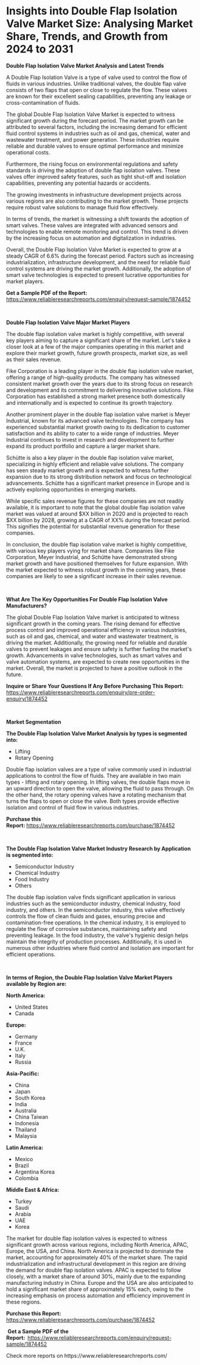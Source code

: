 <p><h1>Insights into Double Flap Isolation Valve Market Size: Analysing Market Share, Trends, and Growth from 2024 to 2031</h1></p><p><strong>Double Flap Isolation Valve Market Analysis and Latest Trends</strong></p>
<p><p>A Double Flap Isolation Valve is a type of valve used to control the flow of fluids in various industries. Unlike traditional valves, the double flap valve consists of two flaps that open or close to regulate the flow. These valves are known for their excellent sealing capabilities, preventing any leakage or cross-contamination of fluids.</p><p>The global Double Flap Isolation Valve Market is expected to witness significant growth during the forecast period. The market growth can be attributed to several factors, including the increasing demand for efficient fluid control systems in industries such as oil and gas, chemical, water and wastewater treatment, and power generation. These industries require reliable and durable valves to ensure optimal performance and minimize operational costs.</p><p>Furthermore, the rising focus on environmental regulations and safety standards is driving the adoption of double flap isolation valves. These valves offer improved safety features, such as tight shut-off and isolation capabilities, preventing any potential hazards or accidents.</p><p>The growing investments in infrastructure development projects across various regions are also contributing to the market growth. These projects require robust valve solutions to manage fluid flow effectively.</p><p>In terms of trends, the market is witnessing a shift towards the adoption of smart valves. These valves are integrated with advanced sensors and technologies to enable remote monitoring and control. This trend is driven by the increasing focus on automation and digitalization in industries.</p><p>Overall, the Double Flap Isolation Valve Market is expected to grow at a steady CAGR of 6.6% during the forecast period. Factors such as increasing industrialization, infrastructure development, and the need for reliable fluid control systems are driving the market growth. Additionally, the adoption of smart valve technologies is expected to present lucrative opportunities for market players.</p></p>
<p><strong>Get a Sample PDF of the Report:&nbsp;</strong> <a href="https://www.reliableresearchreports.com/enquiry/request-sample/1874452">https://www.reliableresearchreports.com/enquiry/request-sample/1874452</a></p>
<p>&nbsp;</p>
<p><strong>Double Flap Isolation Valve Major Market Players</strong></p>
<p><p>The double flap isolation valve market is highly competitive, with several key players aiming to capture a significant share of the market. Let's take a closer look at a few of the major companies operating in this market and explore their market growth, future growth prospects, market size, as well as their sales revenue.</p><p>Fike Corporation is a leading player in the double flap isolation valve market, offering a range of high-quality products. The company has witnessed consistent market growth over the years due to its strong focus on research and development and its commitment to delivering innovative solutions. Fike Corporation has established a strong market presence both domestically and internationally and is expected to continue its growth trajectory.</p><p>Another prominent player in the double flap isolation valve market is Meyer Industrial, known for its advanced valve technologies. The company has experienced substantial market growth owing to its dedication to customer satisfaction and its ability to cater to a wide range of industries. Meyer Industrial continues to invest in research and development to further expand its product portfolio and capture a larger market share.</p><p>Schütte is also a key player in the double flap isolation valve market, specializing in highly efficient and reliable valve solutions. The company has seen steady market growth and is expected to witness further expansion due to its strong distribution network and focus on technological advancements. Schütte has a significant market presence in Europe and is actively exploring opportunities in emerging markets.</p><p>While specific sales revenue figures for these companies are not readily available, it is important to note that the global double flap isolation valve market was valued at around $XX billion in 2020 and is projected to reach $XX billion by 2028, growing at a CAGR of XX% during the forecast period. This signifies the potential for substantial revenue generation for these companies.</p><p>In conclusion, the double flap isolation valve market is highly competitive, with various key players vying for market share. Companies like Fike Corporation, Meyer Industrial, and Schütte have demonstrated strong market growth and have positioned themselves for future expansion. With the market expected to witness robust growth in the coming years, these companies are likely to see a significant increase in their sales revenue.</p></p>
<p>&nbsp;</p>
<p><strong>What Are The Key Opportunities For Double Flap Isolation Valve Manufacturers?</strong></p>
<p><p>The global Double Flap Isolation Valve market is anticipated to witness significant growth in the coming years. The rising demand for effective process control and improved operational efficiency in various industries, such as oil and gas, chemical, and water and wastewater treatment, is driving the market. Additionally, the growing need for reliable and durable valves to prevent leakages and ensure safety is further fueling the market's growth. Advancements in valve technologies, such as smart valves and valve automation systems, are expected to create new opportunities in the market. Overall, the market is projected to have a positive outlook in the future.</p></p>
<p><strong>Inquire or Share Your Questions If Any Before Purchasing This Report:</strong> <a href="https://www.reliableresearchreports.com/enquiry/pre-order-enquiry/1874452">https://www.reliableresearchreports.com/enquiry/pre-order-enquiry/1874452</a></p>
<p>&nbsp;</p>
<p><strong>Market Segmentation</strong></p>
<p><strong>The Double Flap Isolation Valve Market Analysis by types is segmented into:</strong></p>
<p><ul><li>Lifting</li><li>Rotary Opening</li></ul></p>
<p><p>Double flap isolation valves are a type of valve commonly used in industrial applications to control the flow of fluids. They are available in two main types - lifting and rotary opening. In lifting valves, the double flaps move in an upward direction to open the valve, allowing the fluid to pass through. On the other hand, the rotary opening valves have a rotating mechanism that turns the flaps to open or close the valve. Both types provide effective isolation and control of fluid flow in various industries.</p></p>
<p><strong>Purchase this Report:&nbsp;</strong><a href="https://www.reliableresearchreports.com/purchase/1874452">https://www.reliableresearchreports.com/purchase/1874452</a></p>
<p>&nbsp;</p>
<p><strong>The Double Flap Isolation Valve Market Industry Research by Application is segmented into:</strong></p>
<p><ul><li>Semiconductor Industry</li><li>Chemical Industry</li><li>Food Industry</li><li>Others</li></ul></p>
<p><p>The double flap isolation valve finds significant application in various industries such as the semiconductor industry, chemical industry, food industry, and others. In the semiconductor industry, this valve effectively controls the flow of clean fluids and gases, ensuring precise and contamination-free operations. In the chemical industry, it is employed to regulate the flow of corrosive substances, maintaining safety and preventing leakage. In the food industry, the valve's hygienic design helps maintain the integrity of production processes. Additionally, it is used in numerous other industries where fluid control and isolation are important for efficient operations.</p></p>
<p>&nbsp;</p>
<p><strong>In terms of Region, the Double Flap Isolation Valve Market Players available by Region are:</strong></p>
<p>
    <p> <strong> North America: </strong>
        <ul>
            <li>United States</li>
            <li>Canada</li>
        </ul>
        </p> 
    <p> <strong> Europe: </strong>
        <ul>
            <li>Germany</li>
            <li>France</li>
            <li>U.K.</li>
            <li>Italy</li>
            <li>Russia</li>
        </ul>
        </p> 
    <p> <strong> Asia-Pacific: </strong>
        <ul>
            <li>China</li>
            <li>Japan</li>
            <li>South Korea</li>
            <li>India</li>
            <li>Australia</li>
            <li>China Taiwan</li>
            <li>Indonesia</li>
            <li>Thailand</li>
            <li>Malaysia</li>
        </ul>
        </p> 
    <p> <strong> Latin America: </strong>
        <ul>
            <li>Mexico</li>
            <li>Brazil</li>
            <li>Argentina Korea</li>
            <li>Colombia</li>
        </ul>
        </p> 
    <p> <strong> Middle East & Africa: </strong>
        <ul>
            <li>Turkey</li>
            <li>Saudi</li>
            <li>Arabia</li>
            <li>UAE</li>
            <li>Korea</li>
        </ul>
    </p>
    </p>
<p><p>The market for double flap isolation valves is expected to witness significant growth across various regions, including North America, APAC, Europe, the USA, and China. North America is projected to dominate the market, accounting for approximately 40% of the market share. The rapid industrialization and infrastructural development in this region are driving the demand for double flap isolation valves. APAC is expected to follow closely, with a market share of around 30%, mainly due to the expanding manufacturing industry in China. Europe and the USA are also anticipated to hold a significant market share of approximately 15% each, owing to the increasing emphasis on process automation and efficiency improvement in these regions.</p></p>
<p><strong>Purchase this Report: </strong><a href="https://www.reliableresearchreports.com/purchase/1874452">https://www.reliableresearchreports.com/purchase/1874452</a></p>
<p>&nbsp;<strong>Get a Sample PDF of the Report:&nbsp;&nbsp;</strong><a href="https://www.reliableresearchreports.com/enquiry/request-sample/1874452">https://www.reliableresearchreports.com/enquiry/request-sample/1874452</a></p>
<p><strong></strong></p>
<p>Check more reports on https://www.reliableresearchreports.com/</p>